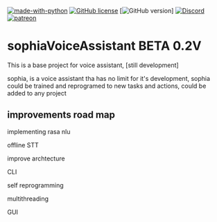 [![made-with-python](https://img.shields.io/badge/Made%20with-Python-1f425f.svg)](https://www.python.org/)
[![GitHub license](https://img.shields.io/github/license/Naereen/StrapDown.js.svg)](https://github.com/Naereen/StrapDown.js/blob/master/LICENSE)
[![GitHub version](https://img.shields.io/github/v/release/vitorDevP/sophiaVoiceAssistant)]
[![Discord](https://img.shields.io/discord/591914197219016707.svg?label=&logo=discord&logoColor=ffffff&color=7389D8&labelColor=6A7EC2)](https://discord.gg/)
[![patreon](https://img.shields.io/badge/Patreon-F96854?style=?flat&logo=appveyor&logo=patreon&logoColor=white)](https://www.patreon.com/kodeprojekt)
# sophiaVoiceAssistant  BETA 0.2V
This is a base project for voice assistant, [still development]

sophia, is a voice assistant tha has no limit for it's development, sophia could be trained and reprogramed to new tasks and actions, could be added to any project 

## improvements road map
   
   implementing rasa nlu
   
   offline STT
   
   improve archtecture
   
   CLI
   
   self reprogramming
   
   multithreading
   
   GUI
